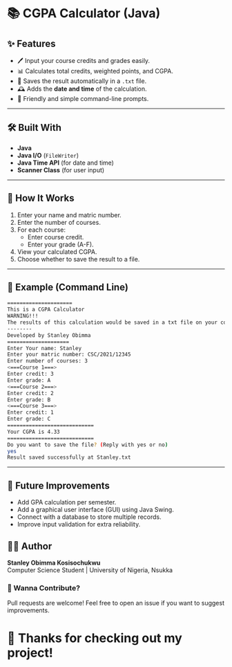

# 📚 CGPA Calculator (Java)

## ✨ Features
- 🖊️ Input your course credits and grades easily.
- 📊 Calculates total credits, weighted points, and CGPA.
- 💾 Saves the result automatically in a `.txt` file.
- 🕰️ Adds the **date and time** of the calculation.
- 💬 Friendly and simple command-line prompts.

---

## 🛠️ Built With
- **Java**
- **Java I/O** (`FileWriter`)
- **Java Time API** (for date and time)
- **Scanner Class** (for user input)

---

## 📸 How It Works
1. Enter your name and matric number.
2. Enter the number of courses.
3. For each course:
   - Enter course credit.
   - Enter your grade (A-F).
4. View your calculated CGPA.
5. Choose whether to save the result to a file.

---

## 🎯 Example (Command Line)

```bash
=====================
This is a CGPA Calculator
WARNING!!!
The results of this calculation would be saved in a txt file on your computer
--------
Developed by Stanley Obimma
====================
Enter Your name: Stanley
Enter your matric number: CSC/2021/12345
Enter number of courses: 3
<===Course 1===>
Enter credit: 3
Enter grade: A
<===Course 2===>
Enter credit: 2
Enter grade: B
<===Course 3===>
Enter credit: 1
Enter grade: C
============================
Your CGPA is 4.33
============================
Do you want to save the file? (Reply with yes or no)
yes
Result saved successfully at Stanley.txt
```

---

## 🚀 Future Improvements
- Add GPA calculation per semester.
- Add a graphical user interface (GUI) using Java Swing.
- Connect with a database to store multiple records.
- Improve input validation for extra reliability.

## 🙌🏽 Author
**Stanley Obimma Kosisochukwu**  
Computer Science Student | University of Nigeria, Nsukka

### 📢 Wanna Contribute?
Pull requests are welcome! Feel free to open an issue if you want to suggest improvements.

# 🎉 Thanks for checking out my project!
